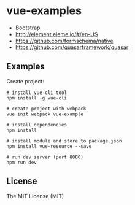 # vue-examples

* Bootstrap
* http://element.eleme.io/#/en-US
* https://github.com/formschema/native
* https://github.com/quasarframework/quasar

## Examples

Create project:
```
# install vue-cli tool
npm install -g vue-cli

# create project with webpack
vue init webpack vue-example

# install dependencies
npm install

# install module and store to package.json
npm install vue-resource --save

# run dev server (port 8080)
npm run dev

```

## License

The MIT License (MIT)
